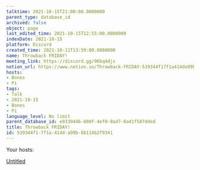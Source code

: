 ```yaml
---
talktime: 2021-10-15T21:00:00.0000000
parent_type: database_id
archived: false
object: page
last_edited_time: 2021-10-15T12:55:00.0000000
indexDate: 2021-10-15
platform: Discord
created_time: 2021-10-11T13:59:00.0000000
name: Throwback FRIDAY!
meeting_link: https://discord.gg/9Kbq4djs
notion_url: https://www.notion.so/Throwback-FRIDAY-539344f17f1a414da99b8b114b2f9341
hosts:
- Bones
- Pi
tags:
- Talk
- 2021-10-15
- Bones
- Pi
language_level: No limit
parent_database_id: e9339446-880f-4ef0-8ad7-8ad1f507dded
title: Throwback FRIDAY!
id: 539344f1-7f1a-414d-a99b-8b114b2f9341
---
```




Your hosts:

[Untitled](https://www.notion.so/482e61b02b9c4456b2b4fe86bb7544c6)   





